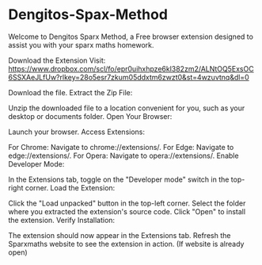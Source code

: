 # Dengitos-Spax-Method
Welcome to Dengitos Sparx Method, a Free browser extension designed to assist you with your sparx maths homework. 

Download the Extension Visit: https://www.dropbox.com/scl/fo/epr0uihxhpze6kl382zm2/ALNtOQ5ExsOC6SSXAeJLfUw?rlkey=28o5esr7zkum05ddxtm6zwzt0&st=4wzuvtnq&dl=0


Download the file.
Extract the Zip File:

Unzip the downloaded file to a location convenient for you, such as your desktop or documents folder.
Open Your Browser:

Launch your browser.
Access Extensions:

For Chrome:
Navigate to chrome://extensions/.
For Edge:
Navigate to edge://extensions/.
For Opera:
Navigate to opera://extensions/.
Enable Developer Mode:

In the Extensions tab, toggle on the "Developer mode" switch in the top-right corner.
Load the Extension:

Click the "Load unpacked" button in the top-left corner.
Select the folder where you extracted the extension's source code.
Click "Open" to install the extension.
Verify Installation:

The extension should now appear in the Extensions tab.
Refresh the Sparxmaths website to see the extension in action. (If website is already open)
